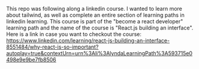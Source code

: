 This repo was following along a linkedin course. I wanted to learn more about tailwind, as well as complete an entire section of learning paths in linkedin learning. This course is part of the "become a react developer" learning path and the name of the course is "React.js building an interface". Here is a link in case you want to checkout the course: https://www.linkedin.com/learning/react-js-building-an-interface-8551484/why-react-is-so-important?autoplay=true&contextUrn=urn%3Ali%3AlyndaLearningPath%3A593715e0498e9e9be7fb8506